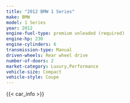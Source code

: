 ```yaml
---
title: "2012 BMW 1 Series"
make: BMW
model: 1 Series
year: 2012
engine-fuel-type: premium unleaded (required)
engine-hp: 230
engine-cylinders: 6
transmission-type: Manual
driven-wheels: Rear wheel drive
number-of-doors: 2
market-category: Luxury,Performance
vehicle-size: Compact
vehicle-style: Coupe
---
```


{{< car_info >}}
